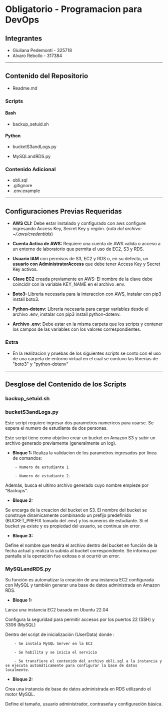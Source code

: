 # Obligatorio - Programacion para DevOps

## Integrantes

- Giuliana Pedemonti - 325718
- Alvaro Rebollo - 317384

---

## Contenido del Repositorio


- Readme.md

### Scripts

#### Bash
- backup_setuid.sh

#### Python
- bucketS3andLogs.py
    
- MySQLandRDS.py

### Contenido Adicional
-  obli.sql
- .gitignore
- .env.example

---

## Configuraciones Previas Requeridas

- **AWS CLI:** Debe estar instalado y configurado con aws configure ingresando Access Key, Secret Key y región. (_ruta del archivo: ~/.aws/credentials_)

- **Cuenta Activa de AWS:** Requiere una cuenta de AWS valida o acceso a un entorno de laboratorio que permita el uso de EC2, S3 y RDS.

- **Usuario IAM** con permisos de S3, EC2 y RDS o, en su defecto, un **usuario con AdministratorAccess** que debe tener Access Key y Secret Key activos.

- **Clave EC2** creada previamente en AWS: El nombre de la clave debe coincidir con la variable KEY_NAME en el archivo .env.

- **Boto3:** Libreria necesaria para la interaccion con AWS, instalar con pip3 install boto3.

- **Python-dotenv:** Libreria necesaria para cargar variables desde el archivo .env, instalar con pip3 install python-dotenv.

- **Archivo .env:** Debe estar en la misma carpeta que los scripts y contener los campos de las variables con los valores correspondientes.


### Extra

- En la realizacion y pruebas de los siguientes scripts se conto con el uso de una carpeta de entorno virtual en el cual se contuvo las librerias de "boto3" y "python-dotenv"

---

## Desglose del Contenido de los Scripts

### backup_setuid.sh




### bucketS3andLogs.py

Este script requiere ingresar dos parametros numericos para usarse. Se espera el numero de estudiante de dos personas.

Este script tiene como objetivo crear un bucket en Amazon S3 y subir un archivo generado previamente (generalmente un log).

 - **Bloque 1:**
Realiza la validacion de los parametros ingresados por linea de comandos:

        - Numero de estudiante 1

        - Numero de estudiante 2.

Además, busca el ultimo archivo generado cuyo nombre empieze por "Backups".

- **Bloque 2:**

Se encarga de la creacion del bucket en S3. El nombre del bucket se construye dinamicamente combinando un prefijo predefinido (BUCKET_PREFIX tomado del .env) y los numeros de estudiante. Si el bucket ya existe y es propiedad del usuario, se continua sin error.

- **Bloque 3:**

Define el nombre que tendra el archivo dentro del bucket en función de la fecha actual y realiza la subida al bucket correspondiente. Se informa por pantalla si la operación fue exitosa o si ocurrió un error.


### MySQLandRDS.py

Su función es automatizar la creación de una instancia EC2 configurada con MySQL y también generar una base de datos administrada en Amazon RDS.

- **Bloque 1:**

Lanza una instancia EC2 basada en Ubuntu 22.04

Configura la seguridad para permitir accesos por los puertos 22 (SSH) y 3306 (MySQL)

Dentro del script de inicialización (UserData) donde :

        - Se instala MySQL Server en la EC2

        - Se habilita y se inicia el servicio

        - Se transfiere el contenido del archivo obli.sql a la instancia y se ejecuta automáticamente para configurar la base de datos localmente.

- **Bloque 2:**

Crea una instancia de base de datos administrada en RDS utilizando el motor MySQL.

Define el tamaño, usuario administrador, contraseña y configuración básica.